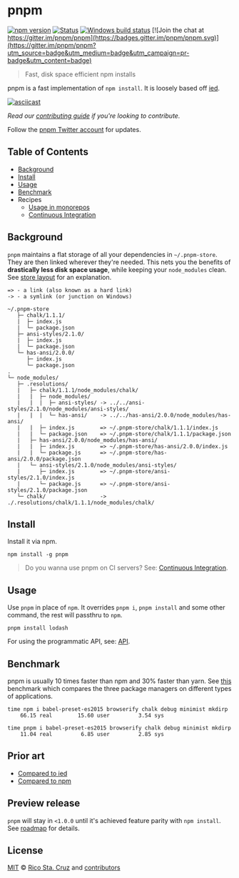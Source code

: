 # pnpm

[![npm version](https://img.shields.io/npm/v/pnpm.svg?maxAge=7200)](https://www.npmjs.com/package/pnpm)
[![Status](https://travis-ci.org/rstacruz/pnpm.svg?branch=master)](https://travis-ci.org/rstacruz/pnpm "See test builds")
[![Windows build status](https://ci.appveyor.com/api/projects/status/i30tealekiaesltb/branch/master?svg=true)](https://ci.appveyor.com/project/zkochan/pnpm/branch/master)
[![Join the chat at https://gitter.im/pnpm/pnpm](https://badges.gitter.im/pnpm/pnpm.svg)](https://gitter.im/pnpm/pnpm?utm_source=badge&utm_medium=badge&utm_campaign=pr-badge&utm_content=badge)

> Fast, disk space efficient npm installs

pnpm is a fast implementation of `npm install`. It is loosely based off [ied].

[![asciicast](http://i.imgur.com/6GLLHaV.gif)](https://asciinema.org/a/99357)

*Read our [contributing guide](CONTRIBUTING.md) if you're looking to contribute.*

Follow the [pnpm Twitter account](https://twitter.com/pnpmjs) for updates.

## Table of Contents

* [Background](#background)
* [Install](#install)
* [Usage](#usage)
* [Benchmark](#benchmark)
* Recipes
  * [Usage in monorepos](docs/recipes/usage-in-monorepos.md)
  * [Continuous Integration](docs/recipes/continuous-integration.md)

## Background

`pnpm` maintains a flat storage of all your dependencies in `~/.pnpm-store`. They are then linked wherever they're needed.
This nets you the benefits of **drastically less disk space usage**, while keeping your `node_modules` clean.
See [store layout](docs/store-layout.md) for an explanation.

```
=> - a link (also known as a hard link)
-> - a symlink (or junction on Windows)

~/.pnpm-store
   ├─ chalk/1.1.1/
   |  ├─ index.js
   |  └─ package.json
   ├─ ansi-styles/2.1.0/
   |  ├─ index.js
   |  └─ package.json
   └─ has-ansi/2.0.0/
      ├─ index.js
      └─ package.json
.
└─ node_modules/
   ├─ .resolutions/
   |   ├─ chalk/1.1.1/node_modules/chalk/
   |   |  ├─ node_modules/
   |   |  |  ├─ ansi-styles/ -> ../../ansi-styles/2.1.0/node_modules/ansi-styles/
   |   |  |  └─ has-ansi/    -> ../../has-ansi/2.0.0/node_modules/has-ansi/
   |   |  ├─ index.js        => ~/.pnpm-store/chalk/1.1.1/index.js
   |   |  └─ package.json    => ~/.pnpm-store/chalk/1.1.1/package.json
   |   ├─ has-ansi/2.0.0/node_modules/has-ansi/
   |   |  ├─ index.js        => ~/.pnpm-store/has-ansi/2.0.0/index.js
   |   |  └─ package.js      => ~/.pnpm-store/has-ansi/2.0.0/package.json
   |   └─ ansi-styles/2.1.0/node_modules/ansi-styles/
   |      ├─ index.js        => ~/.pnpm-store/ansi-styles/2.1.0/index.js
   |      └─ package.js      => ~/.pnpm-store/ansi-styles/2.1.0/package.json
   └─ chalk/                 -> ./.resolutions/chalk/1.1.1/node_modules/chalk/
```

## Install

Install it via npm.

```
npm install -g pnpm
```

> Do you wanna use pnpm on CI servers? See: [Continuous Integration](docs/recipes/continuous-integration.md).

## Usage

Use `pnpm` in place of `npm`. It overrides `pnpm i`, `pnpm install` and some other command, the rest will passthru to `npm`.

```
pnpm install lodash
```

For using the programmatic API, see: [API](docs/api.md).

## Benchmark

pnpm is usually 10 times faster than npm and 30% faster than yarn. See [this](https://github.com/zkochan/node-package-manager-benchmark)
benchmark which compares the three package managers on different types of applications.

```
time npm i babel-preset-es2015 browserify chalk debug minimist mkdirp
    66.15 real        15.60 user         3.54 sys
```

```
time pnpm i babel-preset-es2015 browserify chalk debug minimist mkdirp
    11.04 real         6.85 user         2.85 sys
```

## Prior art

* [Compared to ied](docs/vs-ied.md)
* [Compared to npm](docs/vs-npm.md)

## Preview release

`pnpm` will stay in `<1.0.0` until it's achieved feature parity with `npm install`. See [roadmap](https://github.com/rstacruz/pnpm/milestone/1) for details.

## License

[MIT](https://github.com/rstacruz/pnpm/blob/master/LICENSE) © [Rico Sta. Cruz](http://ricostacruz.com) and [contributors]

[contributors]: http://github.com/rstacruz/pnpm/contributors
[ied]: https://github.com/alexanderGugel/ied
